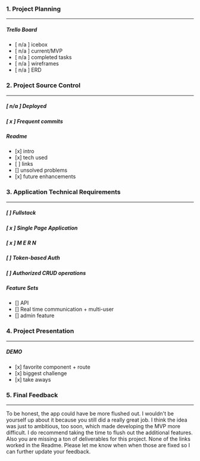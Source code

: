 ### 1. Project Planning

<hr>
    <h5>Trello Board</h5>
    <p>
        <ul>
        <li>[ n/a ] icebox</li>
        <li>[ n/a ] current/MVP</li>
        <li>[ n/a ] completed tasks</li>
        <li>[ n/a ] wireframes</li>
        <li>[ n/a ] ERD</li>
        </ul>
    </p>

### 2. Project Source Control

<hr>
    <h5>[ n/a ] Deployed</h5>
    <h5>[ x ] Frequent commits</h5>
    <h5>Readme</h5>
    <p>
        <ul>
        <li>[x] intro</li>
        <li>[x] tech used</li>
        <li>[  ] links</li>
        <li>[] unsolved problems</li>
        <li>[x] future enhancements</li>
        </ul>
    </p>

### 3. Application Technical Requirements

<hr>
    <h5>[  ] Fullstack</h5>
    <h5>[ x ] Single Page Application</h5>
    <h5>[ x ] M E R N</h5>
    <h5>[  ] Token-based Auth</h5>
    <h5>[  ] Authorized CRUD operations</h5>
    <h5>Feature Sets</h5>
    <p>
        <ul>
        <li>[] API</li>
        <li>[] Real time communication + multi-user</li>
        <li>[] admin feature</li>
        </ul>
    </p>

### 4. Project Presentation

<hr>
    <h5>DEMO</h5>
    <p>
        <ul>
        <li>[x] favorite component + route</li>
        <li>[x] biggest challenge</li>
        <li>[x] take aways</li>
        </ul>
    </p>

### 5. Final Feedback

<hr>

<p>
To be honest, the app could have be more flushed out. I wouldn't be yourself up about it because you still did a really great job. I think the idea was just to ambitious, too soon, which made developing the MVP more difficult. I do recommend taking the time to flush out the additional features. Also you are missing a ton of deliverables for this project. None of the links worked in the Readme. Please let me know when when those are fixed so I can further update your feedback. 
</p>
